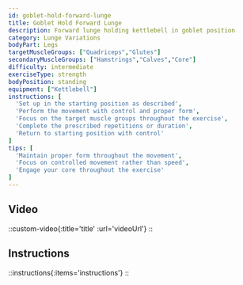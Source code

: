 ```yaml
---
id: goblet-hold-forward-lunge
title: Goblet Hold Forward Lunge
description: Forward lunge holding kettlebell in goblet position
category: Lunge Variations
bodyPart: Legs
targetMuscleGroups: ["Quadriceps","Glutes"]
secondaryMuscleGroups: ["Hamstrings","Calves","Core"]
difficulty: intermediate
exerciseType: strength
bodyPosition: standing
equipment: ["Kettlebell"]
instructions: [
  'Set up in the starting position as described',
  'Perform the movement with control and proper form',
  'Focus on the target muscle groups throughout the exercise',
  'Complete the prescribed repetitions or duration',
  'Return to starting position with control'
]
tips: [
  'Maintain proper form throughout the movement',
  'Focus on controlled movement rather than speed',
  'Engage your core throughout the exercise'
]
---
```


## Video

::custom-video{:title='title' :url='videoUrl'}
::

## Instructions

::instructions{:items='instructions'}
::

